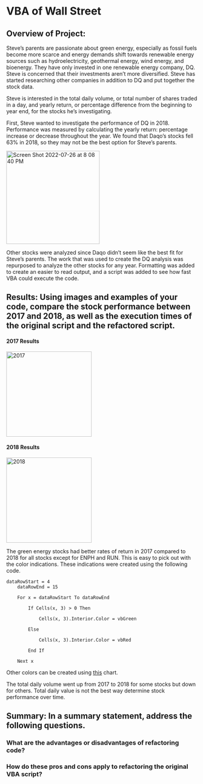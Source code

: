 # VBA of Wall Street

## Overview of Project:
Steve’s parents are passionate about green energy, especially as fossil fuels become more scarce and energy demands shift towards renewable energy sources such as hydroelectricity, geothermal energy, wind energy, and bioenergy. They have only invested in one renewable energy company, DQ. Steve is concerned that their investments aren’t more diversified. Steve has started researching other companies in addition to DQ and put together the stock data.

Steve is interested in the total daily volume, or total number of shares traded in a day, and yearly return, or percentage difference from the beginning to year end, for the stocks he’s investigating.

First, Steve wanted to investigate the performance of DQ in 2018. Performance was measured by calculating the yearly return: percentage increase or decrease throughout the year. We found that Daqo’s stocks fell 63% in 2018, so they may not be the best option for Steve’s parents.

<img width="246" alt="Screen Shot 2022-07-26 at 8 08 40 PM" src="https://user-images.githubusercontent.com/106785377/181145387-7ec55b65-7314-4512-9e56-f0f3d8debfd6.png">

Other stocks were analyzed since Daqo didn’t seem like the best fit for Steve’s parents. The work that was used to create the DQ analysis was repurposed to analyze the other stocks for any year. Formatting was added to create an easier to read output, and a script was added to see how fast VBA could execute the code.

## Results: Using images and examples of your code, compare the stock performance between 2017 and 2018, as well as the execution times of the original script and the refactored script.

#### 2017 Results
<img width="225" alt="2017" src="https://user-images.githubusercontent.com/106785377/181146528-f98cf48d-9950-4dfd-920f-aaac6fc06b15.png">

#### 2018 Results
<img width="225" alt="2018" src="https://user-images.githubusercontent.com/106785377/181146540-eeeebc44-f9b8-454c-bf6c-2e14c86ea1b2.png">

The green energy stocks had better rates of return in 2017 compared to 2018 for all stocks except for ENPH and RUN. This is easy to pick out with the color indications. These indications were created using the following code.

```
dataRowStart = 4
    dataRowEnd = 15

    For x = dataRowStart To dataRowEnd
        
        If Cells(x, 3) > 0 Then
            
            Cells(x, 3).Interior.Color = vbGreen
            
        Else
        
            Cells(x, 3).Interior.Color = vbRed
            
        End If
        
    Next x
```

Other colors can be created using [this](https://analysistabs.com/excel-vba/colorindex/) chart.

The total daily volume went up from 2017 to 2018 for some stocks but down for others. Total daily value is not the best way determine stock performance over time.

## Summary: In a summary statement, address the following questions.


### What are the advantages or disadvantages of refactoring code?


### How do these pros and cons apply to refactoring the original VBA script?


